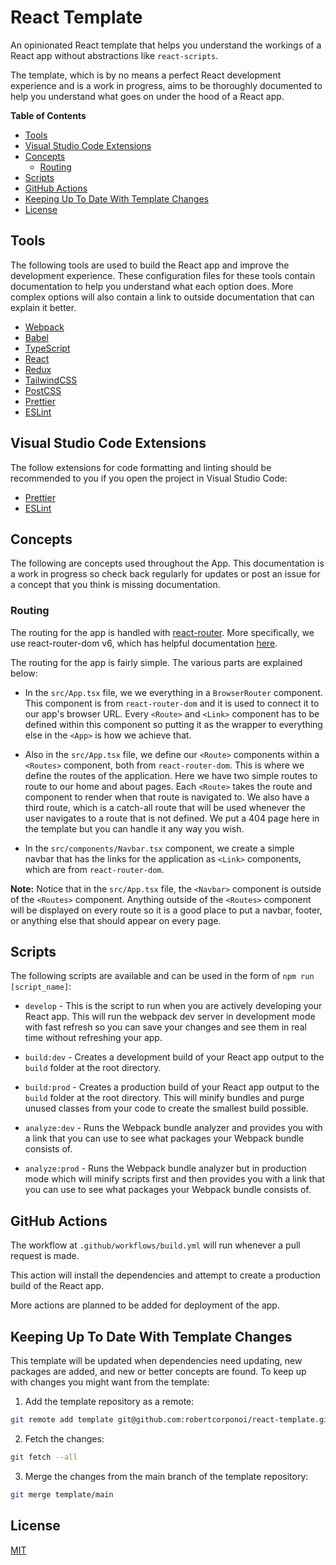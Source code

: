 # React Template

An opinionated React template that helps you understand the workings of a React app without abstractions like `react-scripts`.

The template, which is by no means a perfect React development experience and is a work in progress, aims to be thoroughly documented to help you understand what goes on under the hood of a React app.

**Table of Contents**

- [Tools](#tools)
- [Visual Studio Code Extensions](#visual-studio-code-extensions)
- [Concepts](#concepts)
    - [Routing](#routing)
- [Scripts](#scripts)
- [GitHub Actions](#github-actions)
- [Keeping Up To Date With Template Changes](#keeping-up-to-date-with-template-changes)
- [License](#license)

## Tools

The following tools are used to build the React app and improve the development experience. These configuration files for these tools contain documentation to help you understand what each option does. More complex options will also contain a link to outside documentation that can explain it better.

- [Webpack](https://webpack.js.org/)
- [Babel](https://babeljs.io/docs/en/)
- [TypeScript](https://www.typescriptlang.org/)
- [React](https://reactjs.org/)
- [Redux](https://redux.js.org/)
- [TailwindCSS](https://tailwindcss.com/)
- [PostCSS](https://postcss.org/)
- [Prettier](https://prettier.io/)
- [ESLint](https://eslint.org/)

## Visual Studio Code Extensions

The follow extensions for code formatting and linting should be recommended to you if you open the project in Visual Studio Code:

- [Prettier](https://marketplace.visualstudio.com/items?itemName=esbenp.prettier-vscode)
- [ESLint](https://marketplace.visualstudio.com/items?itemName=dbaeumer.vscode-eslint)

## Concepts

The following are concepts used throughout the App. This documentation is a work in progress so check back regularly for updates or post an issue for a concept that you think is missing documentation.

### Routing

The routing for the app is handled with [react-router](https://github.com/remix-run/react-router). More specifically, we use react-router-dom v6, which has helpful documentation [here](https://github.com/remix-run/react-router/blob/main/docs/getting-started/tutorial.md).

The routing for the app is fairly simple. The various parts are explained below:

- In the `src/App.tsx` file, we we everything in a `BrowserRouter` component. This component is from `react-router-dom` and it is used to connect it to our app's browser URL. Every `<Route>` and `<Link>` component has to be defined within this component so putting it as the wrapper to everything else in the `<App>` is how we achieve that.

- Also in the `src/App.tsx` file, we define our `<Route>` components within a `<Routes>` component, both from `react-router-dom`. This is where we define the routes of the application. Here we have two simple routes to route to our home and about pages. Each `<Route>` takes the route and component to render when that route is navigated to. We also have a third route, which is a catch-all route that will be used whenever the user navigates to a route that is not defined. We put a 404 page here in the template but you can handle it any way you wish.

- In the `src/components/Navbar.tsx` component, we create a simple navbar that has the links for the application as `<Link>` components, which are from `react-router-dom`. 

**Note:** Notice that in the `src/App.tsx` file, the `<Navbar>` component is outside of the `<Routes>` component. Anything outside of the `<Routes>` component will be displayed on every route so it is a good place to put a navbar, footer, or anything else that should appear on every page.

## Scripts

The following scripts are available and can be used in the form of `npm run [script_name]`:

- `develop` - This is the script to run when you are actively developing your React app. This will run the webpack dev server in development mode with fast refresh so you can save your changes and see them in real time without refreshing your app.

- `build:dev` - Creates a development build of your React app output to the `build` folder at the root directory.

- `build:prod` - Creates a production build of your React app output to the `build` folder at the root directory. This will minify bundles and purge unused classes from your code to create the smallest build possible.

- `analyze:dev` - Runs the Webpack bundle analyzer and provides you with a link that you can use to see what packages your Webpack bundle consists of.

- `analyze:prod` - Runs the Webpack bundle analyzer but in production mode which will minify scripts first and then provides you with a link that you can use to see what packages your Webpack bundle consists of.

## GitHub Actions

The workflow at `.github/workflows/build.yml` will run whenever a pull request is made.

This action will install the dependencies and attempt to create a production build of the React app.

More actions are planned to be added for deployment of the app.

## Keeping Up To Date With Template Changes

This template will be updated when dependencies need updating, new packages are added, and new or better concepts are found. To keep up with changes you might want from the template:

1. Add the template repository as a remote:

```sh
git remote add template git@github.com:robertcorponoi/react-template.git
```

2. Fetch the changes:

```sh
git fetch --all
```

3. Merge the changes from the main branch of the template repository:

```sh
git merge template/main
```

## License

[MIT](./LICENSE)
